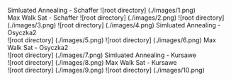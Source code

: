 Simluated Annealing - Schaffer
![root directory] (./images/1.png)
<br />
Max Walk Sat - Schaffer
![root directory] (./images/2.png)
![root directory] (./images/3.png)
![root directory] (./images/4.png)
Simluated Annealing - Osyczka2
<br />
![root directory] (./images/5.png)
![root directory] (./images/6.png)
Max Walk Sat - Osyczka2
<br />
![root directory] (./images/7.png)
Simluated Annealing - Kursawe
<br />
![root directory] (./images/8.png)
Max Walk Sat - Kursawe
<br />
![root directory] (./images/9.png)
![root directory] (./images/10.png)
